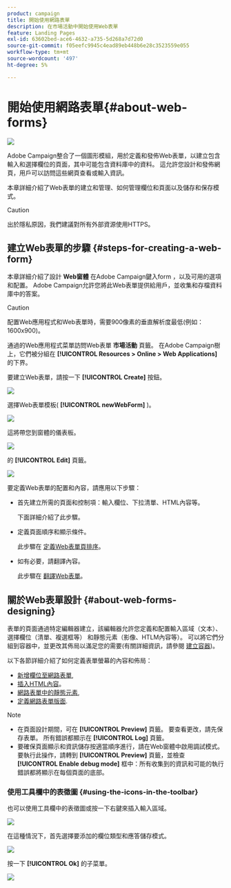 ```yaml
---
product: campaign
title: 開始使用網路表單
description: 在市場活動中開始使用Web表單
feature: Landing Pages
exl-id: 63602bed-ace6-4632-a735-5d268a7d72d0
source-git-commit: f05eefc9945c4ead89eb448b6e28c3523559e055
workflow-type: tm+mt
source-wordcount: '497'
ht-degree: 5%

---
```


# 開始使用網路表單{#about-web-forms}

![](../../assets/common.svg)

Adobe Campaign整合了一個圖形模組，用於定義和發佈Web表單，以建立包含輸入和選擇欄位的頁面，其中可能包含資料庫中的資料。 這允許您設計和發佈網頁，用戶可以訪問這些網頁查看或輸入資訊。

本章詳細介紹了Web表單的建立和管理、如何管理欄位和頁面以及儲存和保存模式。

>[!CAUTION]
>
>出於隱私原因，我們建議對所有外部資源使用HTTPS。

## 建立Web表單的步驟 {#steps-for-creating-a-web-form}

本章詳細介紹了設計 **Web窗體** 在Adobe Campaign鍵入form ，以及可用的選項和配置。 Adobe Campaign允許您將此Web表單提供給用戶，並收集和存檔資料庫中的答案。

>[!CAUTION]
>
>配置Web應用程式和Web表單時，需要900像素的垂直解析度最低(例如：1600x900)。

通過的Web應用程式菜單訪問Web表單 **市場活動** 頁籤。 在Adobe Campaign樹上，它們被分組在 **[!UICONTROL Resources > Online > Web Applications]** 的下界。

要建立Web表單，請按一下 **[!UICONTROL Create]** 按鈕。

![](assets/webapp_create_new.png)

選擇Web表單模板( **[!UICONTROL newWebForm]** )。

![](assets/s_ncs_admin_survey_select_template.png)

這將帶您到窗體的儀表板。

![](assets/webapp_empty_dashboard.png)

的 **[!UICONTROL Edit]** 頁籤。

![](assets/webapp_edit_tab.png)

要定義Web表單的配置和內容，請應用以下步驟：

* 首先建立所需的頁面和控制項：輸入欄位、下拉清單、HTML內容等。

   下面詳細介紹了此步驟。

* 定義頁面順序和顯示條件。

   此步驟在 [定義Web表單頁排序](defining-web-forms-page-sequencing.md)。

* 如有必要，請翻譯內容。

   此步驟在 [翻譯Web表單](translating-a-web-form.md)。

## 關於Web表單設計 {#about-web-forms-designing}

表單的頁面通過特定編輯器建立，該編輯器允許您定義和配置輸入區域（文本）、選擇欄位（清單、複選框等） 和靜態元素（影像、HTLM內容等）。 可以將它們分組到容器中，並更改其佈局以滿足您的需要(有關詳細資訊，請參閱 [建立容器](defining-web-forms-layout.md#creating-containers))。

以下各節詳細介紹了如何定義表單螢幕的內容和佈局：

* [新增欄位至網路表單](adding-fields-to-a-web-form.md),
* [插入HTML內容](static-elements-in-a-web-form.md#inserting-html-content)。
* [網路表單中的靜態元素](static-elements-in-a-web-form.md),
* [定義網路表單版面](defining-web-forms-layout.md).

>[!NOTE]
>
>* 在頁面設計期間，可在 **[!UICONTROL Preview]** 頁籤。 要查看更改，請先保存表單。 所有錯誤都顯示在 **[!UICONTROL Log]** 頁籤。
>* 要確保頁面顯示和資訊儲存按適當順序進行，請在Web窗體中啟用調試模式。 要執行此操作，請轉到 **[!UICONTROL Preview]** 頁籤，並檢查 **[!UICONTROL Enable debug mode]** 框中：所有收集到的資訊和可能的執行錯誤都將顯示在每個頁面的底部。
>


### 使用工具欄中的表徵圖 {#using-the-icons-in-the-toolbar}

也可以使用工具欄中的表徵圖或按一下右鍵來插入輸入區域。

![](assets/s_ncs_admin_webform_add_selection.png)

在這種情況下，首先選擇要添加的欄位類型和應答儲存模式。

![](assets/s_ncs_admin_webform_select_storage.png)

按一下 **[!UICONTROL Ok]** 的子菜單。

![](assets/s_ncs_admin_webform_confirm_storage.png)
